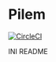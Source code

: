 # Pilem
[![CircleCI](https://circleci.com/gh/imadegunawinangun/Pilem/tree/expert.svg?style=svg)](https://circleci.com/gh/imadegunawinangun/Pilem/tree/expert)

INI README